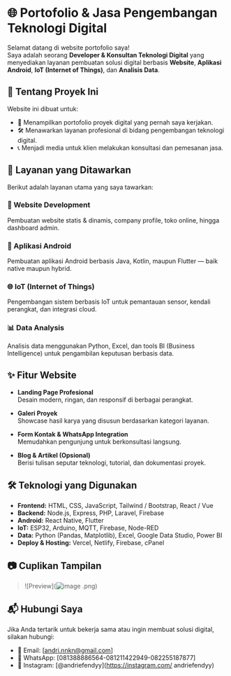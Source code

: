 # 🌐 Portofolio & Jasa Pengembangan Teknologi Digital

Selamat datang di website portofolio saya!  
Saya adalah seorang **Developer & Konsultan Teknologi Digital** yang menyediakan layanan pembuatan solusi digital berbasis **Website**, **Aplikasi Android**, **IoT (Internet of Things)**, dan **Analisis Data**.

## 🚀 Tentang Proyek Ini

Website ini dibuat untuk:
- 🎯 Menampilkan portofolio proyek digital yang pernah saya kerjakan.
- 🛠️ Menawarkan layanan profesional di bidang pengembangan teknologi digital.
- 📞 Menjadi media untuk klien melakukan konsultasi dan pemesanan jasa.

## 💼 Layanan yang Ditawarkan

Berikut adalah layanan utama yang saya tawarkan:

### 🔧 Website Development
Pembuatan website statis & dinamis, company profile, toko online, hingga dashboard admin.

### 📱 Aplikasi Android
Pembuatan aplikasi Android berbasis Java, Kotlin, maupun Flutter — baik native maupun hybrid.

### 🌐 IoT (Internet of Things)
Pengembangan sistem berbasis IoT untuk pemantauan sensor, kendali perangkat, dan integrasi cloud.

### 📊 Data Analysis
Analisis data menggunakan Python, Excel, dan tools BI (Business Intelligence) untuk pengambilan keputusan berbasis data.

## ✨ Fitur Website

- **Landing Page Profesional**  
  Desain modern, ringan, dan responsif di berbagai perangkat.

- **Galeri Proyek**  
  Showcase hasil karya yang disusun berdasarkan kategori layanan.

- **Form Kontak & WhatsApp Integration**  
  Memudahkan pengunjung untuk berkonsultasi langsung.

- **Blog & Artikel (Opsional)**  
  Berisi tulisan seputar teknologi, tutorial, dan dokumentasi proyek.

## 🛠️ Teknologi yang Digunakan

- **Frontend:** HTML, CSS, JavaScript, Tailwind / Bootstrap, React / Vue
- **Backend:** Node.js, Express, PHP, Laravel, Firebase
- **Android:**  React Native, Flutter
- **IoT:** ESP32, Arduino, MQTT, Firebase, Node-RED
- **Data:** Python (Pandas, Matplotlib), Excel, Google Data Studio, Power BI
- **Deploy & Hosting:** Vercel, Netlify, Firebase, cPanel

## 📷 Cuplikan Tampilan
> ![Preview](![image](https://github.com/user-attachments/assets/108c59bd-74d5-495a-8a2e-7eac0a9c9074)
.png)

## 📬 Hubungi Saya

Jika Anda tertarik untuk bekerja sama atau ingin membuat solusi digital, silakan hubungi:

- 📧 Email: [andri.nnkn@gmail.com]  
- 💬 WhatsApp: [081388886564-081211422949-082255187877]  
- 📱 Instagram: [@andriefendyy](https://instagram.com/
andriefendyy)
<!-- - 🌐 Website: [www.namapersonal.com](https://www.namapersonal.com)   -->
